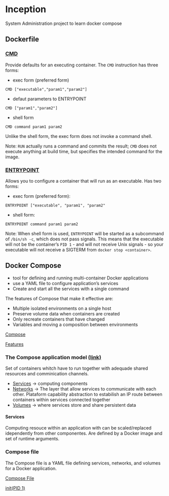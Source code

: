 # Inception
System Administration project to learn docker compose

## Dockerfile

### [CMD](https://docs.docker.com/engine/reference/builder/#cmd)
Provide defaults for an executing container.
The `CMD` instruction has three forms:
- exec form (preferred form)
```
CMD ["executable","param1","param2"]
```
- defaut parameters to ENTRYPOINT
```
CMD ["param1","param2"]
```
- shell form
````
CMD command param1 param2
````

Unlike the shell form, the exec form does not invoke a command shell.

Note: `RUN` actually runs a command and commits the result; `CMD` does not execute anything at build time, but specifies the intended command for the image.

### [ENTRYPOINT](https://docs.docker.com/engine/reference/builder/#entrypoint)
Allows you to configure a container that will run as an executable.
Has two forms:

- exec form (preferred form):

```
ENTRYPOINT ["executable", "param1", "param2"
```
- shell form:
```
ENTRYPOINT command param1 param2
```

Note: When shell form is used, `ENTRYPOINT` will be started as a subcommand of `/bin/sh -c`, which does not pass signals. This means that the executable will not be the container’s `PID 1` - and will not receive Unix signals - so your executable will not receive a SIGTERM from `docker stop <container>`.


## Docker Compose

- tool for defining and running multi-container Docker applications
- use a YAML file to configure application’s services
- Create and start all the services with a single command

The features of Compose that make it effective are:
- Multiple isolated environments on a single host
- Preserve volume data when containers are created
- Only recreate containers that have changed
- Variables and moving a composition between environments



[Compose](https://docs.docker.com/compose/)

[Features](https://docs.docker.com/compose/#features)

### The Compose application model [(link)](https://docs.docker.com/compose/compose-file/#the-compose-application-model)
Set of containers whitch have to run together with adequade shared resources and comminication channels.

- [Services](https://docs.docker.com/compose/compose-file/#services-top-level-element) -> computing components
- [Networks](https://docs.docker.com/compose/compose-file/#networks-top-level-element) -> The layer that allow services to communicate with each other. Plataform capability abstraction to estabilish an IP route between containers within services connected together
- [Volumes](https://docs.docker.com/compose/compose-file/#volumes-top-level-element) -> where services store and share persistent data

#### Services
Computing resouce within an application with can be scaled/replaced idependently from other componentes. Are defined by a Docker image and set of runtime arguments.

### Compose file
The Compose file is a YAML file defining services, networks, and volumes for a Docker application.

[Compose File](https://docs.docker.com/compose/compose-file/)

[init(PID 1)](https://docs.docker.com/compose/compose-file/#init)
